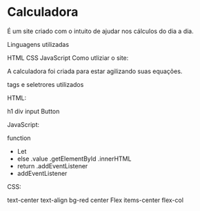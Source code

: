 # Calculadora

É um site criado com o intuito de ajudar nos cálculos do dia a dia.

Linguagens utilizadas

HTML
CSS
JavaScript
Como utliziar o site:

A calculadora foi criada para estar agilizando suas equações.

tags e seletrores utilizados

HTML:

h1
div
input
Button 

JavaScript:

function
+ Let
+ else
.value
.getElementById
.innerHTML
+ return
.addEventListener
+ addEventListener

CSS:

text-center
text-align
bg-red
center
Flex
items-center
flex-col

